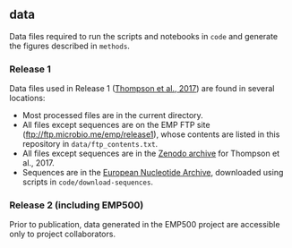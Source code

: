 ## data

Data files required to run the scripts and notebooks in `code` and generate the figures described in `methods`.

### Release 1

Data files used in Release 1 ([Thompson et al., 2017](http://doi.org/10.1038/nature24621)) are found in several locations:

* Most processed files are in the current directory.
* All files except sequences are on the EMP FTP site (ftp://ftp.microbio.me/emp/release1), whose contents are listed in this repository in `data/ftp_contents.txt`.
* All files except sequences are in the [Zenodo archive](https://zenodo.org/record/890000) for Thompson et al., 2017.
* Sequences are in the [European Nucleotide Archive](http://ebi.ac.uk/ena/), downloaded using scripts in `code/download-sequences`.

### Release 2 (including EMP500)

Prior to publication, data generated in the EMP500 project are accessible only to project collaborators.
